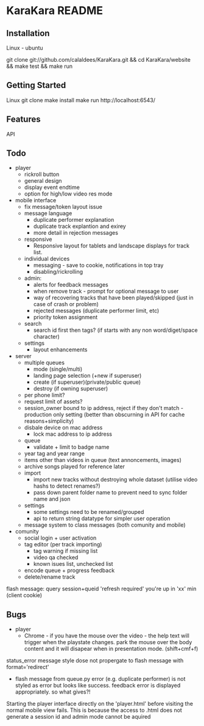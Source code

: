 KaraKara README
===============

Installation
------------

Linux - ubuntu

git clone git://github.com/calaldees/KaraKara.git && cd KaraKara/website && make test && make run


Getting Started
---------------

Linux
git clone <git repo>
make install
make run
http://localhost:6543/


Features
--------

API


Todo
----

* player
  * rickroll button
  * general design
  * display event endtime
  * option for high/low video res mode
* mobile interface
  * fix message/token layout issue
  * message language
    * duplicate performer explanation
    * duplicate track explantion and exirey
    * more detail in rejection messages
  * responsive
    * Responsive layout for tablets and landscape displays for track list.
  * individual devices
    * messaging - save to cookie, notifications in top tray
    * disabling/rickrolling
  * admin:
    * alerts for feedback messages
    * when remove track - prompt for optional message to user
    * way of recovering tracks that have been played/skipped (just in case of crash or problem)
    * rejected messages (duplicate performer limit, etc)
    * priority token assignment
  * search
    * search id first then tags? (if starts with any non word/diget/space character)
  * settings
    * layout enhancements
* server
  * multiple queues
    * mode (single/multi)
    * landing page selection (+new if superuser)
    * create (if superuser)(private/public queue)
    * destroy (if owning superuser)
  * per phone limit?
  * request limit of assets?
  * session_owner bound to ip address, reject if they don't match - production only setting (better than obscurning in API for cache reasons+simplicity)
  * disbale device on mac address
    * lock mac address to ip address
  * queue
    * validate + limit to badge name
  * year tag and year range
  * items other than videos in queue (text annoncements, images)
  * archive songs played for reference later
  * import
    * import new tracks without destroying whole dataset (utilise video hashs to detect renames?)
    * pass down parent folder name to prevent need to sync folder name and json
  * settings
    * some settings need to be renamed/grouped
    * api to return string datatype for simpler user operation
  * message system to class messages (both comunity and mobile)
* comunity
  * social login + user activation
  * tag editor (per track importing)
    * tag warning if missing list
    * video qa checked
    * known isues list, unchecked list
  * encode queue + progress feedback
  * delete/rename track


flash message:
  query session+queid 'refresh required'
  you're up in 'xx' min (client cookie)


Bugs
----

* player
  * Chrome - if you have the mouse over the video - the help text will trigger when the playstate changes. park the mouse over the body content and  it will disapear when in presentation mode. (shift+cmf+f)

status_error message style dose not propergate to flash message with format='redirect'
 - flash message from queue.py error (e.g. duplicate performer) is not styled as error but looks like success. feedback error is displayed appropriately. so what gives?!
 
Starting the player interface directly on the 'player.html' before visiting the normal mobile view fails. This is because the access to .html does not generate a session id and admin mode cannot be aquired
